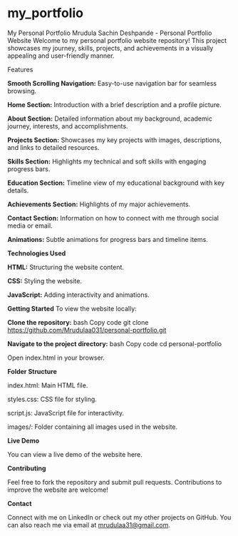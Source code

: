 # my_portfolio
My Personal Portfolio
Mrudula Sachin Deshpande - Personal Portfolio Website
Welcome to my personal portfolio website repository! This project showcases my journey, skills, projects, and achievements in a visually appealing and user-friendly manner.

Features

**Smooth Scrolling Navigation:** Easy-to-use navigation bar for seamless browsing.

**Home Section:** Introduction with a brief description and a profile picture.

**About Section:** Detailed information about my background, academic journey, interests, and accomplishments.

**Projects Section:** Showcases my key projects with images, descriptions, and links to detailed resources.

**Skills Section:** Highlights my technical and soft skills with engaging progress bars.

**Education Section:** Timeline view of my educational background with key details.

**Achievements Section:** Highlights of my major achievements.

**Contact Section:** Information on how to connect with me through social media or email.

**Animations:** Subtle animations for progress bars and timeline items.

**Technologies Used**

**HTML:** Structuring the website content.

**CSS:** Styling the website.

**JavaScript:** Adding interactivity and animations.

**Getting Started**
To view the website locally:

**Clone the repository:**
bash
Copy code
git clone https://github.com/Mrudulaa031/personal-portfolio.git

**Navigate to the project directory:**
bash
Copy code
cd personal-portfolio

Open index.html in your browser.

**Folder Structure**

index.html: Main HTML file.

styles.css: CSS file for styling.

script.js: JavaScript file for interactivity.

images/: Folder containing all images used in the website.

**Live Demo**

You can view a live demo of the website here.

**Contributing**

Feel free to fork the repository and submit pull requests. Contributions to improve the website are welcome!

**Contact**

Connect with me on LinkedIn or check out my other projects on GitHub. You can also reach me via email at mrudulaa31@gmail.com.

